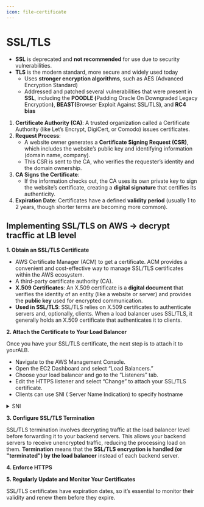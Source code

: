 ```yaml
---
icon: file-certificate
---
```


# SSL/TLS

* **SSL** is deprecated and **not recommended** for use due to security vulnerabilities.
* **TLS** is the modern standard, more secure and widely used today
  * Uses **stronger encryption algorithms**, such as AES (Advanced Encryption Standard)
  * Addressed and patched several vulnerabilities that were present in **SSL**, including the **POODLE (**&#x50;adding Oracle On Downgraded Legacy Encryptio&#x6E;**)**, **BEAST(**&#x42;rowser Exploit Against SSL/TL&#x53;**)**, and **RC4 bias**

1. **Certificate Authority (CA)**: A trusted organization called a Certificate Authority (like Let’s Encrypt, DigiCert, or Comodo) issues certificates.
2. **Request Process**:
   * A website owner generates a **Certificate Signing Request (CSR)**, which includes the website’s public key and identifying information (domain name, company).
   * This CSR is sent to the CA, who verifies the requester’s identity and the domain ownership.
3. **CA Signs the Certificate**:
   * If the information checks out, the CA uses its own private key to sign the website’s certificate, creating a **digital signature** that certifies its authenticity.
4. **Expiration Date**: Certificates have a defined **validity period** (usually 1 to 2 years, though shorter terms are becoming more common).

## Implementing SSL/TLS on AWS -> decrypt tracffic at LB level <a href="#fd12" id="fd12"></a>



**1. Obtain an SSL/TLS Certificate**

* AWS Certificate Manager (ACM) to get a certificate. ACM provides a convenient and cost-effective way to manage SSL/TLS certificates within the AWS ecosystem.
* A third-party certificate authority (CA).&#x20;
* **X.509 Certificates**: An X.509 certificate is a **digital document** that verifies the identity of an entity (like a website or server) and provides the **public key** used for encrypted communication.
* **Used in SSL/TLS**: SSL/TLS relies on X.509 certificates to authenticate servers and, optionally, clients. When a load balancer uses SSL/TLS, it generally holds an X.509 certificate that authenticates it to clients.

**2. Attach the Certificate to Your Load Balancer**

Once you have your SSL/TLS certificate, the next step is to attach it to yourALB.&#x20;

* Navigate to the AWS Management Console.
* Open the EC2 Dashboard and select “Load Balancers.”
* Choose your load balancer and go to the “Listeners” tab.
* Edit the HTTPS listener and select “Change” to attach your SSL/TLS certificate.
* Clients can use SNI ( Server Name Indication) to specify hostname

<details>

<summary>SNI</summary>

**Server Name Indication (SNI)** is an extension of the **TLS/SSL protocol** that allows a client (like a web browser) to indicate which hostname it’s trying to connect to at the beginning of the **SSL/TLS handshake**. This is crucial when a single server (or load balancer) hosts multiple domains with separate SSL/TLS certificates.

* With SNI, each domain can have its own **individual certificate**, enhancing security by not forcing all domains to use a single certificate

With ALB you can configure multiple certificates for different domains, with one certificate designated as the **default**.

**NLBs do not support the concept of a default certificate** in the same way as ALBs. For NLBs, you would generally need to configure **specific SSL certificates for each domain**. If no match is found, the connection would fail.

#### How SNI Works:

* **Client Request**: When a client connects to a server over HTTPS, it includes the domain name in the initial handshake using SNI. _Newer protocol required client to indicate the hostname of the target server in the initial handshake_
* **Server Response**:  load balancer reads the hostname sent by the client and presents the correct SSL/TLS certificate for that specific domain or return ( fall back) the default. If&#x20;

</details>



**3. Configure SSL/TLS Termination**

SSL/TLS termination involves decrypting traffic at the load balancer level before forwarding it to your backend servers. This allows your backend servers to receive unencrypted traffic, reducing the processing load on them. **Termination** means that the **SSL/TLS encryption is handled (or "terminated") by the load balancer** instead of each backend server.

**4. Enforce HTTPS**

**5. Regularly Update and Monitor Your Certificates**

SSL/TLS certificates have expiration dates, so it’s essential to monitor their validity and renew them before they expire.&#x20;
